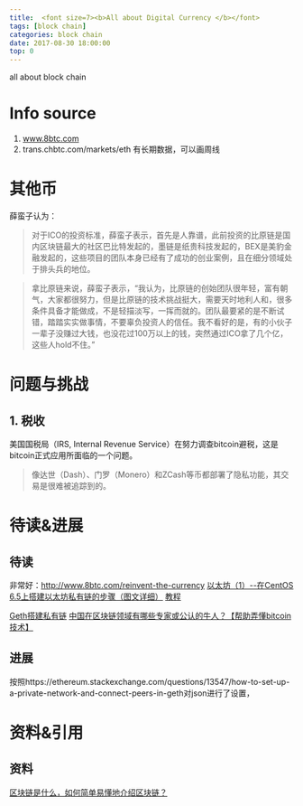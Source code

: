 ```yaml
---
title:  <font size=7><b>All about Digital Currency </b></font>
tags: [block chain]
categories: block chain
date: 2017-08-30 18:00:00
top: 0
---
```


all about block chain
# Info source
1. www.8btc.com
2. trans.chbtc.com/markets/eth 有长期数据，可以画周线

# 其他币
薛蛮子认为：
<!-- more -->
   >对于ICO的投资标准，薛蛮子表示，首先是人靠谱，此前投资的比原链是国内区块链最大的社区巴比特发起的，墨链是纸贵科技发起的，BEX是美豹金融发起的，这些项目的团队本身已经有了成功的创业案例，且在细分领域处于排头兵的地位。

   >拿比原链来说，薛蛮子表示，“我认为，比原链的创始团队很年轻，富有朝气，大家都很努力，但是比原链的技术挑战挺大，需要天时地利人和，很多条件具备才能做成，不是轻描淡写，一挥而就的。团队最要紧的是不断试错，踏踏实实做事情，不要辜负投资人的信任。我不看好的是，有的小伙子一辈子没赚过大钱，也没花过100万以上的钱，突然通过ICO拿了几个亿，这些人hold不住。”


# 问题与挑战
## 1. 税收
美国国税局（IRS, Internal Revenue Service）在努力调查bitcoin避税，这是bitcoin正式应用所面临的一个问题。
   >像达世（Dash）、门罗（Monero）和ZCash等币都部署了隐私功能，其交易是很难被追踪到的。

# 待读&进展
## 待读
非常好：http://www.8btc.com/reinvent-the-currency
[以太坊（1）--在CentOS 6.5上搭建以太坊私有链的步骤（图文详细）](http://blog.csdn.net/m0_37327416/article/details/72885395)
[教程](http://www.8btc.com/smart-contract-solidity)

[Geth搭建私有链](http://m.blog.csdn.net/vinsuan1993/article/details/75208203)
[中国在区块链领域有哪些专家或公认的牛人？【帮助弄懂bitcoin技术】](https://www.zhihu.com/question/48049768)
## 进展
按照https://ethereum.stackexchange.com/questions/13547/how-to-set-up-a-private-network-and-connect-peers-in-geth对json进行了设置，

# 资料&引用
## 资料
[区块链是什么，如何简单易懂地介绍区块链？](https://www.zhihu.com/question/37290469)